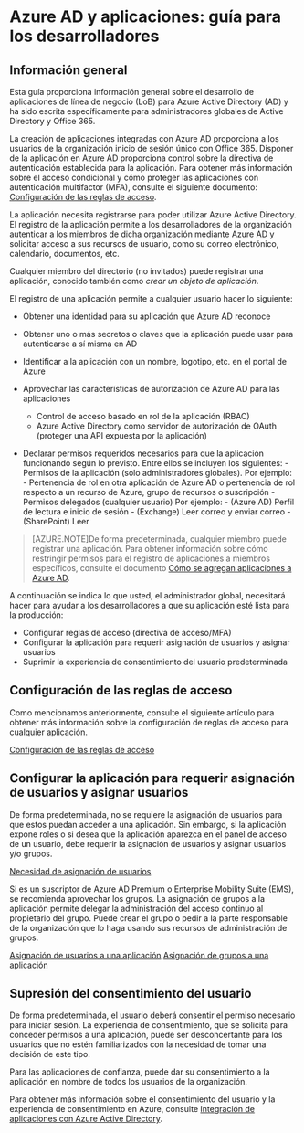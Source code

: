 <properties
	pageTitle="Azure AD y aplicaciones: guiar a los desarrolladores | Microsoft Azure"
	description="Escrito para los profesionales de TI, este artículo ofrece instrucciones para integrar las aplicaciones de Azure con Active Directory."
	services="active-directory"
	documentationCenter=""
	authors="kgremban"
	manager="stevenpo"
	editor=""/>

<tags
	ms.service="active-directory"
	ms.workload="identity"
	ms.tgt_pltfrm="na"
	ms.devlang="na"
	ms.topic="article"
	ms.date="01/21/2016"
	ms.author="kgremban"/>

# Azure AD y aplicaciones: guía para los desarrolladores

## Información general

Esta guía proporciona información general sobre el desarrollo de aplicaciones de línea de negocio (LoB) para Azure Active Directory (AD) y ha sido escrita específicamente para administradores globales de Active Directory y Office 365.

La creación de aplicaciones integradas con Azure AD proporciona a los usuarios de la organización inicio de sesión único con Office 365. Disponer de la aplicación en Azure AD proporciona control sobre la directiva de autenticación establecida para la aplicación. Para obtener más información sobre el acceso condicional y cómo proteger las aplicaciones con autenticación multifactor (MFA), consulte el siguiente documento: [Configuración de las reglas de acceso](active-directory-conditional-access-azuread-connected-apps.md).

La aplicación necesita registrarse para poder utilizar Azure Active Directory. El registro de la aplicación permite a los desarrolladores de la organización autenticar a los miembros de dicha organización mediante Azure AD y solicitar acceso a sus recursos de usuario, como su correo electrónico, calendario, documentos, etc.

Cualquier miembro del directorio (no invitados) puede registrar una aplicación, conocido también como *crear un objeto de aplicación*.

El registro de una aplicación permite a cualquier usuario hacer lo siguiente:

- Obtener una identidad para su aplicación que Azure AD reconoce
- Obtener uno o más secretos o claves que la aplicación puede usar para autenticarse a sí misma en AD
- Identificar a la aplicación con un nombre, logotipo, etc. en el portal de Azure
- Aprovechar las características de autorización de Azure AD para las aplicaciones
  - Control de acceso basado en rol de la aplicación (RBAC)
  - Azure Active Directory como servidor de autorización de OAuth (proteger una API expuesta por la aplicación)

- Declarar permisos requeridos necesarios para que la aplicación funcionando según lo previsto. Entre ellos se incluyen los siguientes:
	  - Permisos de la aplicación (solo administradores globales). Por ejemplo:
	    - Pertenencia de rol en otra aplicación de Azure AD o pertenencia de rol respecto a un recurso de Azure, grupo de recursos o suscripción
	  - Permisos delegados (cualquier usuario) Por ejemplo:
	    - (Azure AD) Perfil de lectura e inicio de sesión
	    - (Exchange) Leer correo y enviar correo
	    - (SharePoint) Leer

> [AZURE.NOTE]De forma predeterminada, cualquier miembro puede registrar una aplicación. Para obtener información sobre cómo restringir permisos para el registro de aplicaciones a miembros específicos, consulte el documento [Cómo se agregan aplicaciones a Azure AD](active-directory-how-applications-are-added.md#who-has-permission-to-add-applications-to-my-azure-ad-instance).

A continuación se indica lo que usted, el administrador global, necesitará hacer para ayudar a los desarrolladores a que su aplicación esté lista para la producción:

- Configurar reglas de acceso (directiva de acceso/MFA)
- Configurar la aplicación para requerir asignación de usuarios y asignar usuarios
- Suprimir la experiencia de consentimiento del usuario predeterminada

## Configuración de las reglas de acceso

Como mencionamos anteriormente, consulte el siguiente artículo para obtener más información sobre la configuración de reglas de acceso para cualquier aplicación.

[Configuración de las reglas de acceso](active-directory-conditional-access-azuread-connected-apps.md)

## Configurar la aplicación para requerir asignación de usuarios y asignar usuarios

De forma predeterminada, no se requiere la asignación de usuarios para que estos puedan acceder a una aplicación. Sin embargo, si la aplicación expone roles o si desea que la aplicación aparezca en el panel de acceso de un usuario, debe requerir la asignación de usuarios y asignar usuarios y/o grupos.

[Necesidad de asignación de usuarios](active-directory-applications-guiding-developers-requiring-user-assignment.md)

Si es un suscriptor de Azure AD Premium o Enterprise Mobility Suite (EMS), se recomienda aprovechar los grupos. La asignación de grupos a la aplicación permite delegar la administración del acceso continuo al propietario del grupo. Puede crear el grupo o pedir a la parte responsable de la organización que lo haga usando sus recursos de administración de grupos.

[Asignación de usuarios a una aplicación](active-directory-applications-guiding-developers-assigning-users.md) [Asignación de grupos a una aplicación](active-directory-applications-guiding-developers-assigning-groups.md)

## Supresión del consentimiento del usuario

De forma predeterminada, el usuario deberá consentir el permiso necesario para iniciar sesión. La experiencia de consentimiento, que se solicita para conceder permisos a una aplicación, puede ser desconcertante para los usuarios que no estén familiarizados con la necesidad de tomar una decisión de este tipo.

Para las aplicaciones de confianza, puede dar su consentimiento a la aplicación en nombre de todos los usuarios de la organización.

Para obtener más información sobre el consentimiento del usuario y la experiencia de consentimiento en Azure, consulte [Integración de aplicaciones con Azure Active Directory](active-directory-integrating-applications.md).

<!---HONumber=AcomDC_0128_2016-->